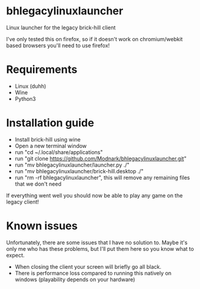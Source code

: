 # bhlegacylinuxlauncher
Linux launcher for the legacy brick-hill client

I've only tested this on firefox, so if it doesn't work on chromium/webkit based browsers you'll need to use firefox!

# Requirements
* Linux (duhh)
* Wine
* Python3


# Installation guide
* Install brick-hill using wine
* Open a new terminal window
* run "cd ~/.local/share/applications"
* run "git clone https://github.com/Modnark/bhlegacylinuxlauncher.git"
* run "mv bhlegacylinuxlauncher/launcher.py ./"
* run "mv bhlegacylinuxlauncher/brick-hill.desktop ./"
* run "rm -rf bhlegacylinuxlauncher", this will remove any remaining files that we don't need


If everything went well you should now be able to play any game on the legacy client!

# Known issues
Unfortunately, there are some issues that I have no solution to. Maybe it's only me who has these problems, but I'll put them here so you know what to expect.

* When closing the client your screen will briefly go all black.
* There is performance loss compared to running this natively on windows (playability depends on your hardware)
